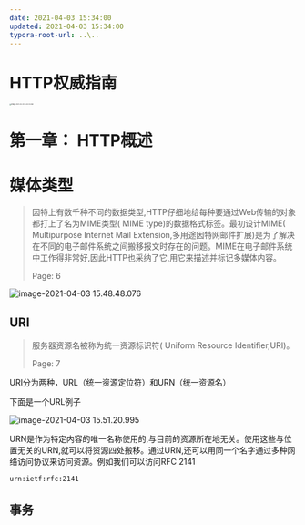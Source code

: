 ```yaml
---
date: 2021-04-03 15:34:00
updated: 2021-04-03 15:34:00
typora-root-url: ..\..
---
```


# HTTP权威指南

<img src="/images/image-2021-04-03-15.40.44.260.png" alt="image-2021-04-03 15.40.44.260" style="zoom:18%;" />

# 第一章： HTTP概述



# 媒体类型

> 因特上有数千种不同的数据类型,HTTP仔细地给每种要通过Web传输的对象都打上了名为MIME类型( MIME type)的数据格式标签。最初设计MIME( Multipurpose Internet Mail Extension,多用途因特网邮件扩展)是为了解决在不同的电子邮件系统之间搬移报文时存在的问题。MIME在电子邮件系统中工作得非常好,因此HTTP也采纳了它,用它来描述并标记多媒体内容。
>
> Page: 6

<!-- more -->

![image-2021-04-03 15.48.48.076](/images/image-2021-04-03-15.48.48.076.png)

## URI

> 服务器资源名被称为统一资源标识符( Uniform Resource Identifier,URI)。
>
> Page: 7

URI分为两种，URL（统一资源定位符）和URN（统一资源名）

下面是一个URL例子

![image-2021-04-03 15.51.20.995](/images/image-2021-04-03-15.51.20.995.png)

URN是作为特定内容的唯一名称使用的,与目前的资源所在地无关。使用这些与位置无关的URN,就可以将资源四处搬移。通过URN,还可以用同一个名字通过多种网络访问协议来访问资源。例如我们可以访问RFC 2141

```txt
urn:ietf:rfc:2141
```

## 事务























